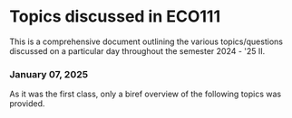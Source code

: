 # Topics discussed in ECO111

This is a comprehensive document outlining the various topics/questions discussed on a particular day throughout the semester 2024 - '25 II.

### January 07, 2025

As it was the first class, only a biref overview of the following topics was provided.

<!--TODO: Add the discussed topics-->